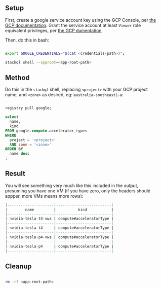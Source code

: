 
## Setup

First, create a google service account key using the GCP Console, per [the GCP documentation](https://cloud.google.com/iam/docs/keys-create-delete).  Grant the service account at least `Viewer` role equivalent privileges, per [the GCP dumentation](https://cloud.google.com/iam/docs/create-service-agents#grant-roles).

Then, do this in bash:

```bash setup stackql-shell credentials-path=cicd/keys/testing/google-ro-credentials.json app-root-path=./test/tmp/.get-google-accel.stackql

export GOOGLE_CREDENTIALS="$(cat <credentials-path>)";

stackql shell --approot=<app-root-path>
```

## Method

Do this in the `stackql` shell, replacing `<project>` with your GCP project name, and `<zone>` as desired, eg: `australia-southeast1-a`:

```sql stackql-shell input required project=stackql-demo zone=australia-southeast1-a

registry pull google;

select 
  name, 
  kind 
FROM google.compute.accelerator_types 
WHERE 
  project = '<project>' 
  AND zone = '<zone>'
ORDER BY
  name desc
;

```

## Result


You will see something very much like this included in the output, presuming you have one VM (if you have zero, only the headers should appper, more VMs means more rows):

```sql expectation stdout-contains-all
|---------------------|-------------------------|
|        name         |          kind           |
|---------------------|-------------------------|
| nvidia-tesla-t4-vws | compute#acceleratorType |
|---------------------|-------------------------|
| nvidia-tesla-t4     | compute#acceleratorType |
|---------------------|-------------------------|
| nvidia-tesla-p4-vws | compute#acceleratorType |
|---------------------|-------------------------|
| nvidia-tesla-p4     | compute#acceleratorType |
|---------------------|-------------------------|
```

<!---  EXPECTATION
google\ provider,\ version\ 'v24.11.00274'\ successfully\ installed
goodbye
-->

<x-expectation style="display: none;">
<stdout-contains-nonempty-table></stdout-contains-nonempty-table>
</x-expectation>

## Cleanup

```bash teardown best-effort app-root-path=./test/tmp/.get-google-accel.stackql

rm -rf <app-root-path>

```